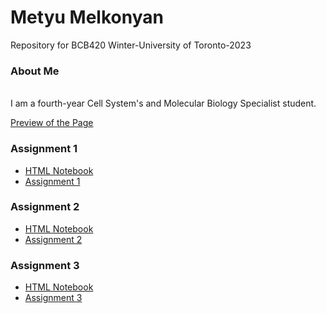 # Metyu Melkonyan

Repository for BCB420 Winter-University of Toronto-2023
<br>
### About Me
<br>
I am a fourth-year Cell System's and Molecular Biology Specialist student.

[Preview of the Page](https://bcb420-2023.github.io/Metyu_Melkonyan/)

### Assignment 1
* [HTML Notebook](https://github.com/bcb420-2023/Metyu_Melkonyan/blob/main/A1_MetyuMelkonyan/Assignment1.rmd.nb.html)
* [Assignment 1](https://github.com/bcb420-2023/Metyu_Melkonyan/blob/main/A1_MetyuMelkonyan/Assignment1.rmd.Rmd)

### Assignment 2
* [HTML Notebook](https://github.com/bcb420-2023/Metyu_Melkonyan/blob/main/A2_MetyuMelkonyan/A2_MetyuMelkonyan.nb.html)
* [Assignment 2](https://github.com/bcb420-2023/Metyu_Melkonyan/blob/main/A2_MetyuMelkonyan/A2_MetyuMelkonyan.Rmd)

### Assignment 3
* [HTML Notebook](https://github.com/bcb420-2023/Metyu_Melkonyan/blob/main/A3_MetyuMelkonyan/A3_MetyuMelkonyan.nb.html)
* [Assignment 3](https://github.com/bcb420-2023/Metyu_Melkonyan/blob/main/A3_MetyuMelkonyan/A3_MetyuMelkonyan.rmd)


